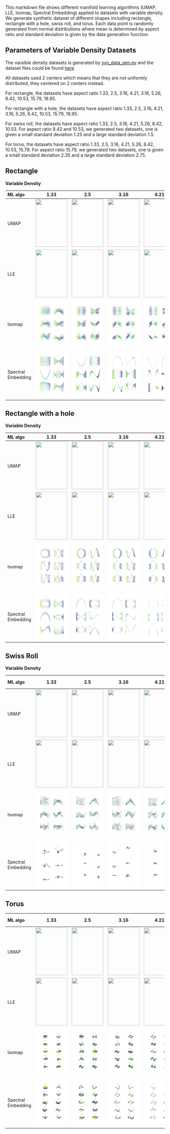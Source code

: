 This markdown file shows different manifold learning algorithms (UMAP, LLE, Isomap, Spectral Embedding) applied to datasets with variable density. We generate synthetic dataset of different shapes including rectangle, rectangle with a hole, swiss roll, and torus. Each data point is randomly generated from normal distributions where mean is determined by aspect ratio and standard deviation is given by the data generation function.

Parameters of Variable Density Datasets
---------------------------------------
The varaible denstiy datasets is generated by [syn_data_gen.py](https://github.com/mk322/manifold-learning-examples/blob/main/synthetic-data-code/syn_data_gen.py) and the dataset files could be found [here](https://github.com/mk322/manifold-learning-examples/tree/main/synthetic-data-file/variable-density-datasets) 

All datasets used 2 centers which means that they are not uniformly distributed, they centered on 2 centers instead. 

For rectangle, the datasets have aspect ratio 1.33, 2.5, 3.16, 4.21, 3.16, 5.26, 8.42, 10.53, 15.79, 18.95. 

For rectangle with a hole, the datasets have aspect ratio 1.33, 2.5, 3.16, 4.21, 3.16, 5.26, 8.42, 10.53, 15.79, 18.95. 

For swiss roll, the datasets have aspect ratio 1.33, 2.5, 3.16, 4.21, 5.26, 8.42, 10.53. For aspect ratio 8.42 and 10.53, we generated two datasets, one is given a small standard deviation 1.25 and a large standard deviation 1.5.

For torus, the datasets have aspect ratio 1.33, 2.5, 3.16, 4.21, 5.26, 8.42, 10.53, 15.79. For aspect ratio 15.79, we generated two datasets, one is given a small standard deviation 2.35 and a large standard deviation 2.75.




Rectangle
---------

**Variable Density**

| ML algo | 1.33    | 2.5    | 3.16 | 4.21 | 5.26 | 8.42 | 10.53 | 15.79 | 18.95  |
| :---    | :----:| :---: |   :----:    |   :----:    |    :----:    |    :----:    |    :----:    |    :----:    |    :----:    |
| UMAP    | <img src =https://user-images.githubusercontent.com/81238710/216546349-29623b8b-45ef-4d41-b592-3c683596a07a.jpeg width="100" height="150"> | <img src =https://user-images.githubusercontent.com/81238710/216546417-ee22702c-f7ee-4928-813b-17dc115ffc79.jpeg width="100" height="150"> | <img src =https://user-images.githubusercontent.com/81238710/216546276-7329ff69-f366-4894-8dd1-704d451c1319.jpeg width="100" height="150"> | <img src =https://user-images.githubusercontent.com/81238710/216546062-e937859f-1c8a-4737-9ecb-80f2a211cf5a.jpeg width="100" height="150"> | <img src =https://user-images.githubusercontent.com/81238710/216545994-f7cb5e4a-614b-4660-a277-8619e8a8aae1.jpeg width="100" height="150"> | <img src =https://user-images.githubusercontent.com/81238710/216545901-d9b27e1c-d50c-4897-b3ba-3ddeb0f91b16.jpeg width="100" height="150"> | <img src =https://user-images.githubusercontent.com/81238710/216545833-cc521e3c-ab21-4794-96e4-b945078bc238.jpeg width="100" height="150"> | <img src =https://user-images.githubusercontent.com/81238710/216545407-3d19b4ac-206c-4698-b255-e40fbd743e07.jpeg width="100" height="150"> | <img src =https://user-images.githubusercontent.com/81238710/216545276-d1e75b3d-cb69-4de5-bec0-8744ef2a27f4.jpeg width="100" height="150"> |
| LLE    | <img src =https://user-images.githubusercontent.com/91905313/217168170-ad1b3859-bed7-4108-9983-6b8c40649e3d.jpg width="100" height="150"> | <img src =https://user-images.githubusercontent.com/91905313/217168341-17740623-4115-4780-b2f9-aad92cd691d8.jpg width="100" height="150"> | <img src =https://user-images.githubusercontent.com/91905313/217168312-b37d99dd-7d3b-4cdf-bc43-246adf4e2ffe.jpg width="100" height="150"> | <img src =https://user-images.githubusercontent.com/91905313/217168279-2d9dae26-cebf-417c-ae4b-009a468b0551.jpg width="100" height="150"> | <img src =https://user-images.githubusercontent.com/91905313/217168263-53b5dd1a-3edb-434d-b9e1-245f78a0e0b3.jpg width="100" height="150"> | <img src =https://user-images.githubusercontent.com/91905313/217168244-5d5fb55e-d77d-44a3-8884-9ba4335ef019.jpg width="100" height="150"> | <img src =https://user-images.githubusercontent.com/91905313/217168329-d0a9d153-e417-4298-99f2-a41e602afcd5.jpg width="100" height="150"> | <img src =https://user-images.githubusercontent.com/91905313/217168225-a59ceac8-2131-40d5-a17f-91692b4ec34a.jpg width="100" height="150"> | <img src =https://user-images.githubusercontent.com/91905313/217168216-58f14b9d-b530-4ce1-96c8-32f4344d6d4d.jpg width="100" height="150"> |
| Isomap |<img src = aspect-ratio-plots/Isomap/variable_density/Rectangle/Non-uniform_rect_n6935_dim20_a4b3_2Centers_sd0.75_x.jpg width="100" height="150">|<img src = aspect-ratio-plots/Isomap/variable_density/Rectangle/Non-uniform_rect_n7267_dim20_a5b2_2Centers_sd0.5714285714285714_x.jpg width="100" height="150">|<img src = aspect-ratio-plots/Isomap/variable_density/Rectangle/Non-uniform_rect_n7107_dim20_a6b1.9_2Centers_sd0.5937499999999999_x.jpg width="100" height="150">|<img src = aspect-ratio-plots/Isomap/variable_density/Rectangle/Non-uniform_rect_n6861_dim20_a8b1.9_2Centers_sd0.6586666666666666_x.jpg width="100" height="150">|<img src = aspect-ratio-plots/Isomap/variable_density/Rectangle/Non-uniform_rect_n6370_dim20_a10b1.9_2Centers_sd0.76_x.jpg width="100" height="150">|<img src = aspect-ratio-plots/Isomap/variable_density/Rectangle/Non-uniform_rect_n6058_dim20_a16b1.9_2Centers_sd1.2666666666666666_x.jpg width="100" height="150">|<img src = aspect-ratio-plots/Isomap/variable_density/Rectangle/Non-uniform_rect_n7193_dim20_a20b1.9_2Centers_sd1.4869565217391305_x.jpg width="100" height="150">|<img src = aspect-ratio-plots/Isomap/variable_density/Rectangle/Non-uniform_rect_n5824_dim20_a30b1.9_2Centers_sd1.9_x.jpg width="100" height="150">|<img src = aspect-ratio-plots/Isomap/variable_density/Rectangle/Non-uniform_rect_n5170_dim20_a36b1.9_2Centers_sd2.5999999999999996_x.jpg width="100" height="150">|
| Spectral Embedding |<img src = aspect-ratio-plots/Spectral/variable_density/Rectangle/Non-uniform_rect_n6935_dim20_a4b3_2Centers_sd0.75_x.jpg width="100" height="150">|<img src = aspect-ratio-plots/Spectral/variable_density/Rectangle/Non-uniform_rect_n7267_dim20_a5b2_2Centers_sd0.5714285714285714_x.jpg width="100" height="150">|<img src = aspect-ratio-plots/Spectral/variable_density/Rectangle/Non-uniform_rect_n7107_dim20_a6b1.9_2Centers_sd0.5937499999999999_x.jpg width="100" height="150">|<img src = aspect-ratio-plots/Spectral/variable_density/Rectangle/Non-uniform_rect_n6861_dim20_a8b1.9_2Centers_sd0.6586666666666666_x.jpg width="100" height="150">|<img src = aspect-ratio-plots/Spectral/variable_density/Rectangle/Non-uniform_rect_n6370_dim20_a10b1.9_2Centers_sd0.76_x.jpg width="100" height="150">|<img src = aspect-ratio-plots/Spectral/variable_density/Rectangle/Non-uniform_rect_n6058_dim20_a16b1.9_2Centers_sd1.2666666666666666_x.jpg width="100" height="150">|<img src = aspect-ratio-plots/Spectral/variable_density/Rectangle/Non-uniform_rect_n7193_dim20_a20b1.9_2Centers_sd1.4869565217391305_x.jpg width="100" height="150">|<img src = aspect-ratio-plots/Spectral/variable_density/Rectangle/Non-uniform_rect_n5824_dim20_a30b1.9_2Centers_sd1.9_x.jpg width="100" height="150">|<img src = aspect-ratio-plots/Spectral/variable_density/Rectangle/Non-uniform_rect_n5170_dim20_a36b1.9_2Centers_sd2.5999999999999996_x.jpg width="100" height="150">|

Rectangle with a hole
---------

**Variable Density**

| ML algo | 1.33       | 2.5       | 3.16 | 4.21 | 5.26 | 8.42 | 10.53 | 15.79 | 18.95  |
| :---    |    :----:   |   :---: |   :----:    |   :----:    |    :----:    |    :----:    |    :----:    |    :----:    |    :----:    |
| UMAP    | <img src =https://user-images.githubusercontent.com/81238710/216550025-03ef7a7e-f67d-4680-85b9-388b5c2c4d19.jpeg width="100" height="150"> | <img src =https://user-images.githubusercontent.com/81238710/216550007-75de9383-c445-403a-8ba4-7f840951a75d.jpeg width="100" height="150"> | <img src =https://user-images.githubusercontent.com/81238710/216550041-9c12e7ae-fbd2-457e-842d-25dba736ca7f.jpeg width="100" height="150"> | <img src =https://user-images.githubusercontent.com/81238710/216550056-06a6f651-982e-42ed-9c34-00e0144a5d7f.jpeg width="100" height="150"> | <img src =https://user-images.githubusercontent.com/81238710/216550877-01e949ae-fd7b-4a25-82f4-171284e9af1e.jpeg width="100" height="150"> | <img src =https://user-images.githubusercontent.com/81238710/216550907-41bcfb23-9d79-454f-9e1c-b3eb79210e4a.jpeg width="100" height="150"> | <img src =https://user-images.githubusercontent.com/81238710/216550932-3e99cfae-d819-444e-b2fc-fd508a9fac77.jpeg width="100" height="150"> |  <img src =https://user-images.githubusercontent.com/81238710/216550963-a4585670-45e9-4819-b366-31644e5dc8e0.jpeg width="100" height="150"> | <img src =https://user-images.githubusercontent.com/81238710/216550979-809a1612-364a-4431-83c4-1895e3395e7d.jpeg width="100" height="150"> |
| LLE    | <img src =https://user-images.githubusercontent.com/91905313/217172087-4e96604a-7c4e-4e27-9127-d37e24bf4859.jpg width="100" height="150"> | <img src =https://user-images.githubusercontent.com/91905313/217172112-1147aab6-41f3-424d-8974-08384140dae7.jpg width="100" height="150"> | <img src =https://user-images.githubusercontent.com/91905313/217172133-27cd5197-dabc-4e65-a5a2-9534e52b410b.jpg width="100" height="150"> | <img src =https://user-images.githubusercontent.com/91905313/217172163-7befa458-5dda-4df6-ab91-d96056f4a95c.jpg width="100" height="150"> | <img src =https://user-images.githubusercontent.com/91905313/217172183-7fbadd7b-ccd0-4615-a7cc-fed395306eb5.jpg width="100" height="150"> | <img src =https://user-images.githubusercontent.com/91905313/217172205-8fdbcbc4-24e5-4c43-bc84-4ed2fb83cded.jpg width="100" height="150"> | <img src =https://user-images.githubusercontent.com/91905313/217172230-26efc21e-187f-4d97-b0d7-d4e2f07ad483.jpg width="100" height="150"> | <img src =https://user-images.githubusercontent.com/91905313/217172251-4cc7c6ef-9d8e-4e31-a69e-e7b7d1001a62.jpg width="100" height="150"> | <img src =https://user-images.githubusercontent.com/91905313/217172266-ba6fd36b-4afa-4601-9776-dc30834f6f12.jpg width="100" height="150"> |
| Isomap |<img src = aspect-ratio-plots/Isomap/variable_density/RectangleHole/Non-uniform_rectHole_n4970_dim20_a4b3_2Centers_sd0.75_x.jpg width="100" height="150">|<img src = aspect-ratio-plots/Isomap/variable_density/RectangleHole/Non-uniform_rectHole_n5506_dim20_a5b2_2Centers_sd0.5714285714285714_x.jpg width="100" height="150">|<img src = aspect-ratio-plots/Isomap/variable_density/RectangleHole/Non-uniform_rectHole_n5466_dim20_a6b1.9_2Centers_sd0.5937499999999999_x.jpg width="100" height="150">|<img src = aspect-ratio-plots/Isomap/variable_density/RectangleHole/Non-uniform_rectHole_n5365_dim20_a8b1.9_2Centers_sd0.6586666666666666_x.jpg width="100" height="150">|<img src = aspect-ratio-plots/Isomap/variable_density/RectangleHole/Non-uniform_rectHole_n5059_dim20_a10b1.9_2Centers_sd0.76_x.jpg width="100" height="150">|<img src = aspect-ratio-plots/Isomap/variable_density/RectangleHole/Non-uniform_rectHole_n4887_dim20_a16b1.9_2Centers_sd1.2666666666666666_x.jpg width="100" height="150">|<img src = aspect-ratio-plots/Isomap/variable_density/RectangleHole/Non-uniform_rectHole_n5815_dim20_a20b1.9_2Centers_sd1.4869565217391305_x.jpg width="100" height="150">|<img src = aspect-ratio-plots/Isomap/variable_density/RectangleHole/Non-uniform_rectHole_n4746_dim20_a30b1.9_2Centers_sd1.9_x.jpg width="100" height="150">|<img src = aspect-ratio-plots/Isomap/variable_density/RectangleHole/Non-uniform_rectHole_n4255_dim20_a36b1.9_2Centers_sd2.5999999999999996_x.jpg width="100" height="150">|
| Spectral Embedding |<img src = aspect-ratio-plots/Spectral/variable_density/RectangleHole/Non-uniform_rectHole_n4970_dim20_a4b3_2Centers_sd0.75_x.jpg width="100" height="150">|<img src = aspect-ratio-plots/Spectral/variable_density/RectangleHole/Non-uniform_rectHole_n5506_dim20_a5b2_2Centers_sd0.5714285714285714_x.jpg width="100" height="150">|<img src = aspect-ratio-plots/Spectral/variable_density/RectangleHole/Non-uniform_rectHole_n5466_dim20_a6b1.9_2Centers_sd0.5937499999999999_x.jpg width="100" height="150">|<img src = aspect-ratio-plots/Spectral/variable_density/RectangleHole/Non-uniform_rectHole_n5365_dim20_a8b1.9_2Centers_sd0.6586666666666666_x.jpg width="100" height="150">|<img src = aspect-ratio-plots/Spectral/variable_density/RectangleHole/Non-uniform_rectHole_n5059_dim20_a10b1.9_2Centers_sd0.76_x.jpg width="100" height="150">|<img src = aspect-ratio-plots/Spectral/variable_density/RectangleHole/Non-uniform_rectHole_n4887_dim20_a16b1.9_2Centers_sd1.2666666666666666_x.jpg width="100" height="150">|<img src = aspect-ratio-plots/Spectral/variable_density/RectangleHole/Non-uniform_rectHole_n5815_dim20_a20b1.9_2Centers_sd1.4869565217391305_x.jpg width="100" height="150">|<img src = aspect-ratio-plots/Spectral/variable_density/RectangleHole/Non-uniform_rectHole_n4746_dim20_a30b1.9_2Centers_sd1.9_x.jpg width="100" height="150">|<img src = aspect-ratio-plots/Spectral/variable_density/RectangleHole/Non-uniform_rectHole_n4255_dim20_a36b1.9_2Centers_sd2.5999999999999996_x.jpg width="100" height="150">|

Swiss Roll
---------

**Variable Density**

| ML algo | 1.33 | 2.5 | 3.16 | 4.21 | 5.26  | 8.42 small sd| 8.42 large sd | 10.53 small sd| 10.53 large sd  |
| :---    |    :----:   |   :---: |   :----:    |   :----:    |    :----:    |    :----:    |    :----:    |    :----:    |    :----:    |
| UMAP    | <img src =https://user-images.githubusercontent.com/81238710/216551700-ea616003-c13a-44e2-a1c6-b1278e47b2bc.jpeg width="100" height="150"> | <img src =https://user-images.githubusercontent.com/81238710/216551722-5083adf4-d268-4b47-a78c-1743e218e03c.jpeg width="100" height="150"> | <img src =https://user-images.githubusercontent.com/81238710/216551734-bebed870-4b5f-4818-8c91-560142d414ec.jpeg width="100" height="150"> | <img src =https://user-images.githubusercontent.com/81238710/216551750-322be775-c15c-4fde-9a45-c3a760637cdf.jpeg width="100" height="150"> | <img src =https://user-images.githubusercontent.com/81238710/216551768-006e2e7a-b9ca-449a-b15f-48c5324d7993.jpeg width="100" height="150"> | <img src =https://user-images.githubusercontent.com/81238710/216551789-d3ddd2e7-b97b-4aa1-82b1-715e148e42d2.jpeg width="100" height="150"> | <img src =https://user-images.githubusercontent.com/81238710/216685429-013e6e64-a5e6-4ef3-9f49-25b4b7e6fa5d.jpeg width="100" height="150"> |  <img src =https://user-images.githubusercontent.com/81238710/216685460-179d3d99-15a5-4a20-b3cc-6f4bb3c59220.jpeg width="100" height="150"> | <img src =https://user-images.githubusercontent.com/81238710/216685445-43bc78a1-8d8d-4b24-b702-94267f5353e7.jpeg width="100" height="150"> |
| LLE    | <img src =https://user-images.githubusercontent.com/91905313/217174351-e1cd3f37-481c-44ec-be76-674eb180ecb0.jpg width="100" height="150"> | <img src =https://user-images.githubusercontent.com/91905313/217174583-61b5103b-bdaa-402f-992e-2c7594f77371.jpg width="100" height="150"> | <img src =https://user-images.githubusercontent.com/91905313/217174554-dec9c048-51a6-4421-a405-062c115a220b.jpg width="100" height="150"> | <img src =https://user-images.githubusercontent.com/91905313/217174386-6b92961f-609b-4fff-a36b-26b865e515f8.jpg width="100" height="150"> | <img src =https://user-images.githubusercontent.com/91905313/217174530-aa155b1a-d6b0-46da-bea3-f2bb81e7a08b.jpg width="100" height="150"> | <img src =https://user-images.githubusercontent.com/91905313/217174490-a1dfdefa-9172-4aa7-ac2d-ae07cc2625bb.jpg width="100" height="150"> | <img src =https://user-images.githubusercontent.com/91905313/217174659-7311994e-1ae8-4540-ae3d-0f763b7a2fe6.jpg width="100" height="150"> |  <img src =https://user-images.githubusercontent.com/91905313/217174409-16fb4376-4d1b-44c5-b68d-a7d26e5dd834.jpg width="100" height="150"> | <img src =https://user-images.githubusercontent.com/91905313/217174624-527387e5-e0fa-4825-aa3f-cb49f807a216.jpg width="100" height="150"> |
| Isomap |<img src = aspect-ratio-plots/Isomap/variable_density/SwissRoll/Non-uniform_swissRoll_n6025_dim20_a4b3_2Centers_sd1.25_z.jpg width="100" height="150">|<img src = aspect-ratio-plots/Isomap/variable_density/SwissRoll/Non-uniform_swissRoll_n4883_dim20_a5b2_2Centers_sd1.25_z.jpg width="100" height="150">|<img src = aspect-ratio-plots/Isomap/variable_density/SwissRoll/Non-uniform_swissRoll_n5409_dim20_a6b1.9_2Centers_sd1.25_z.jpg width="100" height="150">|<img src = aspect-ratio-plots/Isomap/variable_density/SwissRoll/Non-uniform_swissRoll_n5785_dim20_a8b1.9_2Centers_sd1.25_z.jpg width="100" height="150">|<img src = aspect-ratio-plots/Isomap/variable_density/SwissRoll/Non-uniform_swissRoll_n5440_dim20_a10b1.9_2Centers_sd1.25_z.jpg width="100" height="150">|<img src = aspect-ratio-plots/Isomap/variable_density/SwissRoll/Non-uniform_swissRoll_n5566_dim20_a16b1.9_2Centers_sd1.25_z.jpg width="100" height="150">|<img src = aspect-ratio-plots/Isomap/variable_density/SwissRoll/Non-uniform_swissRoll_n4735_dim20_a16b1.9_2Centers_sd1.5_z.jpg width="100" height="150">|<img src = aspect-ratio-plots/Isomap/variable_density/SwissRoll/Non-uniform_swissRoll_n5571_dim20_a20b1.9_2Centers_sd1.25_z.jpg width="100" height="150">|<img src = aspect-ratio-plots/Isomap/variable_density/SwissRoll/Non-uniform_swissRoll_n4755_dim20_a20b1.9_2Centers_sd1.5_z.jpg width="100" height="150">|
| Spectral Embedding |<img src = aspect-ratio-plots/Spectral/variable_density/SwissRoll/Non-uniform_swissRoll_n6025_dim20_a4b3_2Centers_sd1.25_z.jpg width="100" height="150">|<img src = aspect-ratio-plots/Spectral/variable_density/SwissRoll/Non-uniform_swissRoll_n4883_dim20_a5b2_2Centers_sd1.25_z.jpg width="100" height="150">|<img src = aspect-ratio-plots/Spectral/variable_density/SwissRoll/Non-uniform_swissRoll_n5409_dim20_a6b1.9_2Centers_sd1.25_z.jpg width="100" height="150">|<img src = aspect-ratio-plots/Spectral/variable_density/SwissRoll/Non-uniform_swissRoll_n5785_dim20_a8b1.9_2Centers_sd1.25_z.jpg width="100" height="150">|<img src = aspect-ratio-plots/Spectral/variable_density/SwissRoll/Non-uniform_swissRoll_n5440_dim20_a10b1.9_2Centers_sd1.25_z.jpg width="100" height="150">|<img src = aspect-ratio-plots/Spectral/variable_density/SwissRoll/Non-uniform_swissRoll_n5566_dim20_a16b1.9_2Centers_sd1.25_z.jpg width="100" height="150">|<img src = aspect-ratio-plots/Spectral/variable_density/SwissRoll/Non-uniform_swissRoll_n4735_dim20_a16b1.9_2Centers_sd1.5_z.jpg width="100" height="150">|<img src = aspect-ratio-plots/Spectral/variable_density/SwissRoll/Non-uniform_swissRoll_n5571_dim20_a20b1.9_2Centers_sd1.25_z.jpg width="100" height="150">|<img src = aspect-ratio-plots/Spectral/variable_density/SwissRoll/Non-uniform_swissRoll_n4755_dim20_a20b1.9_2Centers_sd1.5_z.jpg width="100" height="150">|

Torus
---------


| ML algo | 1.33       | 2.5       | 3.16 | 4.21 | 5.26 | 8.42 | 10.53  | 15.79 small sd| 15.79 large sd  |
| :---    |    :----:   |   :---: |   :----:    |   :----:    |    :----:    |    :----:    |    :----:    |    :----:    |    :----:    |
| UMAP    | <img src =https://user-images.githubusercontent.com/81238710/216723979-991b1df3-2800-423a-a9bd-73388993477c.jpeg width="100" height="150"> | <img src =https://user-images.githubusercontent.com/81238710/216724082-1ea6c491-5244-4995-9135-9a658da9bb55.jpeg width="100" height="150"> | <img src =https://user-images.githubusercontent.com/81238710/216723939-b0a14025-7896-4865-8822-b162f71c4308.jpeg width="100" height="150"> | <img src =https://user-images.githubusercontent.com/81238710/216724005-231e4953-e3d5-4ec4-bfa1-23b06f09ac07.jpeg width="100" height="150"> | <img src =https://user-images.githubusercontent.com/81238710/216724050-aa02095c-717b-42d2-b859-3455a4e322f7.jpeg width="100" height="150"> | <img src =https://user-images.githubusercontent.com/81238710/216723933-6e671dc6-0952-40dd-ae01-2a694ea6cae7.jpeg width="100" height="150"> | <img src =https://user-images.githubusercontent.com/81238710/216723959-d6d07faf-3185-4cb5-a131-1c4a07e4f2d1.jpeg width="100" height="150"> |  <img src =https://user-images.githubusercontent.com/81238710/216724113-ad6b230f-6370-4f9b-811f-e5d96b9e5cb4.jpeg width="100" height="150"> | <img src =https://user-images.githubusercontent.com/81238710/216724136-b67b2879-aae6-48ff-a7c1-5984e854e1ff.jpeg width="100" height="150"> |
| LLE    | <img src =https://user-images.githubusercontent.com/91905313/217187921-edca6da4-2ed2-44af-958f-215424e8092d.png width="100" height="150"> | <img src =https://user-images.githubusercontent.com/91905313/217187932-a75618db-e4b9-4d25-a862-cbe2bd299647.png width="100" height="150"> | <img src =https://user-images.githubusercontent.com/91905313/217187942-25ebfbbd-170a-4219-9a8f-faaa80e2646b.png width="100" height="150"> | <img src =https://user-images.githubusercontent.com/91905313/217187956-dccafc73-ab12-45ed-be59-e6d56563bcb9.png width="100" height="150"> | <img src =https://user-images.githubusercontent.com/91905313/217187975-3217e0a2-95ae-4f66-a438-0e785f1673ce.png width="100" height="150"> | <img src =https://user-images.githubusercontent.com/91905313/217187991-d7da1cde-bb15-4fcb-a08e-2d6536d65194.png width="100" height="150"> | <img src =https://user-images.githubusercontent.com/91905313/217188009-4c5235bc-8f0a-4596-ac46-d7536f0e4a82.png width="100" height="150"> | <img src =https://user-images.githubusercontent.com/91905313/217188025-24b4031e-309c-42b3-b311-4071ba066fd2.png width="100" height="150"> | <img src =https://user-images.githubusercontent.com/91905313/217188037-39fbff12-670e-4a49-a27f-b8089b9418f4.png width="100" height="150"> |
| Isomap |<img src = aspect-ratio-plots/Isomap/variable_density/Torus/Non-uniform_Torus_n8741_dim20_R4r3_2Centers_sd1_z.jpg width="100" height="150">|<img src = aspect-ratio-plots/Isomap/variable_density/Torus/Non-uniform_Torus_n8946_dim20_R5r2_2Centers_sd0.8_z.jpg width="100" height="150">|<img src = aspect-ratio-plots/Isomap/variable_density/Torus/Non-uniform_Torus_n8580_dim20_R6r1.9_2Centers_sd0.7_z.jpg width="100" height="150">|<img src = aspect-ratio-plots/Isomap/variable_density/Torus/Non-uniform_Torus_n8806_dim20_R8r1.9_2Centers_sd0.8_z.jpg width="100" height="150">|<img src = aspect-ratio-plots/Isomap/variable_density/Torus/Non-uniform_Torus_n8856_dim20_R10r1.9_2Centers_sd0.95_z.jpg width="100" height="150">|<img src = aspect-ratio-plots/Isomap/variable_density/Torus/Non-uniform_Torus_n8568_dim20_R16r1.9_2Centers_sd1.4_z.jpg width="100" height="150">|<img src = aspect-ratio-plots/Isomap/variable_density/Torus/Non-uniform_Torus_n8729_dim20_R20r1.9_2Centers_sd1.65_z.jpg width="100" height="150">|<img src = aspect-ratio-plots/Isomap/variable_density/Torus/Non-uniform_Torus_n10416_dim20_R30r1.9_2Centers_sd2.35_z.jpg width="100" height="150">|<img src = aspect-ratio-plots/Isomap/variable_density/Torus/Non-uniform_Torus_n10812_dim20_R30r1.9_2Centers_sd2.75_z.jpg width="100" height="150">|
| Spectral Embedding |<img src = aspect-ratio-plots/Spectral/variable_density/Torus/Non-uniform_Torus_n8741_dim20_R4r3_2Centers_sd1_z.jpg width="100" height="150">|<img src = aspect-ratio-plots/Spectral/variable_density/Torus/Non-uniform_Torus_n8946_dim20_R5r2_2Centers_sd0.8_z.jpg width="100" height="150">|<img src = aspect-ratio-plots/Spectral/variable_density/Torus/Non-uniform_Torus_n8580_dim20_R6r1.9_2Centers_sd0.7_z.jpg width="100" height="150">|<img src = aspect-ratio-plots/Spectral/variable_density/Torus/Non-uniform_Torus_n8806_dim20_R8r1.9_2Centers_sd0.8_z.jpg width="100" height="150">|<img src = aspect-ratio-plots/Spectral/variable_density/Torus/Non-uniform_Torus_n8856_dim20_R10r1.9_2Centers_sd0.95_z.jpg width="100" height="150">|<img src = aspect-ratio-plots/Spectral/variable_density/Torus/Non-uniform_Torus_n8568_dim20_R16r1.9_2Centers_sd1.4_z.jpg width="100" height="150">|<img src = aspect-ratio-plots/Spectral/variable_density/Torus/Non-uniform_Torus_n8729_dim20_R20r1.9_2Centers_sd1.65_z.jpg width="100" height="150">|<img src = aspect-ratio-plots/Spectral/variable_density/Torus/Non-uniform_Torus_n10416_dim20_R30r1.9_2Centers_sd2.35_z.jpg width="100" height="150">|<img src = aspect-ratio-plots/Spectral/variable_density/Torus/Non-uniform_Torus_n10812_dim20_R30r1.9_2Centers_sd2.75_z.jpg width="100" height="150">|
